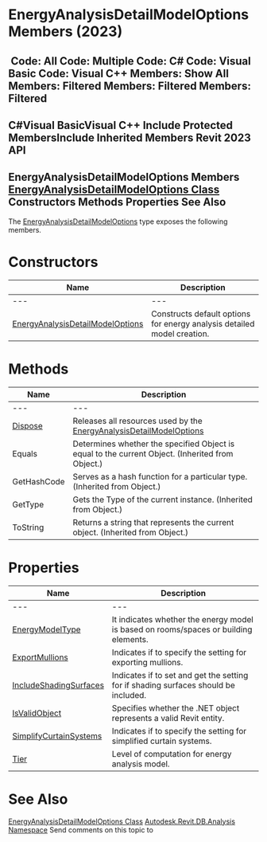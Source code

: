 # EnergyAnalysisDetailModelOptions Members (2023)

﻿
 Code: All Code: Multiple Code: C# Code: Visual Basic Code: Visual C++  Members: Show All Members: Filtered Members: Filtered Members: Filtered   
---  
C#Visual BasicVisual C++
Include Protected MembersInclude Inherited Members
Revit 2023 API  
---  
EnergyAnalysisDetailModelOptions Members  
[EnergyAnalysisDetailModelOptions Class](18297392-d94a-cdab-feb3-81482771c44d.md "EnergyAnalysisDetailModelOptions Class") Constructors Methods Properties See Also  
---  
The [EnergyAnalysisDetailModelOptions](18297392-d94a-cdab-feb3-81482771c44d.md "EnergyAnalysisDetailModelOptions Class") type exposes the following members.
# Constructors
| Name | Description |
| --- | --- |
| --- | --- | --- |
| [EnergyAnalysisDetailModelOptions](8be72333-014a-c341-2afc-ad8ea816358e.md "EnergyAnalysisDetailModelOptions Constructor") | Constructs default options for energy analysis detailed model creation. |

# Methods
| Name | Description |
| --- | --- |
| --- | --- | --- |
| [Dispose](b4944b2f-824e-332a-159f-eddb1ba61a76.md "Dispose Method") | Releases all resources used by the [EnergyAnalysisDetailModelOptions](18297392-d94a-cdab-feb3-81482771c44d.md "EnergyAnalysisDetailModelOptions Class") |
| Equals | Determines whether the specified Object is equal to the current Object. (Inherited from Object.) |
| GetHashCode | Serves as a hash function for a particular type.  (Inherited from Object.) |
| GetType | Gets the Type of the current instance. (Inherited from Object.) |
| ToString | Returns a string that represents the current object. (Inherited from Object.) |

# Properties
| Name | Description |
| --- | --- |
| --- | --- | --- |
| [EnergyModelType](74be020b-ad05-834c-71ba-8dcd7cf6ae37.md "EnergyModelType Property") | It indicates whether the energy model is based on rooms/spaces or building elements. |
| [ExportMullions](04d9f70b-ada4-d0fc-5ce7-b81250dbac8d.md "ExportMullions Property") | Indicates if to specify the setting for exporting mullions. |
| [IncludeShadingSurfaces](ceb9f732-a01f-7c34-21bf-431305bd1de8.md "IncludeShadingSurfaces Property") | Indicates if to set and get the setting for if shading surfaces should be included. |
| [IsValidObject](42896fca-db3d-9b7e-7cde-51a45a6e6b60.md "IsValidObject Property") | Specifies whether the .NET object represents a valid Revit entity. |
| [SimplifyCurtainSystems](5ffb0eb4-4864-a358-e4b8-16b32e41b8fd.md "SimplifyCurtainSystems Property") | Indicates if to specify the setting for simplified curtain systems. |
| [Tier](5452df51-4e96-5805-1aa0-0c4bd1ad2087.md "Tier Property") | Level of computation for energy analysis model. |

# See Also
[EnergyAnalysisDetailModelOptions Class](18297392-d94a-cdab-feb3-81482771c44d.md "EnergyAnalysisDetailModelOptions Class")
[Autodesk.Revit.DB.Analysis Namespace](958e2e12-587d-f188-5d7b-f13d7dbfdf48.md "Autodesk.Revit.DB.Analysis Namespace")
Send comments on this topic to 